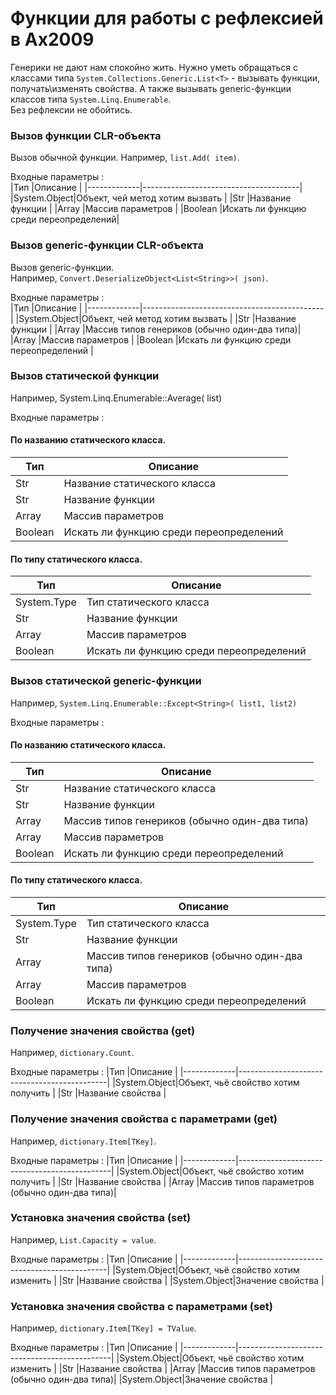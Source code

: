 # Функции для работы с рефлексией в Ax2009

Генерики не дают нам спокойно жить. Нужно уметь обращаться с классами типа `System.Collections.Generic.List<T>` - вызывать функции, получать\изменять свойства. А также вызывать generic-функции классов типа `System.Linq.Enumerable`.  
Без рефлексии не обойтись.

### Вызов функции CLR-объекта
	
Вызов обычной функции. Например, `list.Add( item)`.

Входные параметры :  
|Тип          |Описание                               |
|-------------|---------------------------------------|
|System.Object|Объект, чей метод хотим вызвать        |
|Str          |Название функции                       |
|Array        |Массив параметров                      |
|Boolean      |Искать ли функцию среди переопределений|

### Вызов generic-функции CLR-объекта
	
Вызов generic-функции.  
Например, `Convert.DeserializeObject<List<String>>( json)`.

Входные параметры :  
|Тип          |Описание                                     |
|-------------|---------------------------------------------|
|System.Object|Объект, чей метод хотим вызвать              |
|Str          |Название функции                             |
|Array        |Массив типов генериков (обычно один-два типа)|
|Array        |Массив параметров                            |
|Boolean      |Искать ли функцию среди переопределений      |

### Вызов статической функции
	
Например, System.Linq.Enumerable::Average( list)

Входные параметры :  

#### По названию статического класса.  
|Тип          |Описание                                     |
|-------------|---------------------------------------------|
|Str          |Название статического класса                 |
|Str          |Название функции                             |
|Array        |Массив параметров                            |
|Boolean      |Искать ли функцию среди переопределений      |

#### По типу статического класса.
|Тип          |Описание                                     |
|-------------|---------------------------------------------|
|System.Type  |Тип статического класса                      |
|Str          |Название функции                             |
|Array        |Массив параметров                            |
|Boolean      |Искать ли функцию среди переопределений      |

### Вызов статической generic-функции
	
Например, `System.Linq.Enumerable::Except<String>( list1, list2)`

Входные параметры :

#### По названию статического класса.
|Тип          |Описание                                     |
|-------------|---------------------------------------------|
|Str          |Название статического класса                 |
|Str          |Название функции                             |
|Array        |Массив типов генериков (обычно один-два типа)|
|Array        |Массив параметров                            |
|Boolean      |Искать ли функцию среди переопределений      |

#### По типу статического класса.
|Тип          |Описание                                     |
|-------------|---------------------------------------------|
|System.Type  |Тип статического класса                      |
|Str          |Название функции                             |
|Array        |Массив типов генериков (обычно один-два типа)|
|Array        |Массив параметров                            |
|Boolean      |Искать ли функцию среди переопределений      |

### Получение значения свойства (get)
	
Например, `dictionary.Count`.

Входные параметры :
|Тип          |Описание                                     |
|-------------|---------------------------------------------|
|System.Object|Объект, чьё свойство хотим получить          |
|Str          |Название свойства                            |

### Получение значения свойства с параметрами (get)
	
Например, `dictionary.Item[TKey]`.

Входные параметры :
|Тип          |Описание                                      |
|-------------|----------------------------------------------|
|System.Object|Объект, чьё свойство хотим получить           |
|Str          |Название свойства                             |
|Array        |Массив типов параметров (обычно один-два типа)|

### Установка значения свойства (set)
	
Например, `List.Capacity = value`.

Входные параметры :
|Тип          |Описание                                     |
|-------------|---------------------------------------------|
|System.Object|Объект, чьё свойство хотим изменить          |
|Str          |Название свойства                            |
|System.Object|Значение свойства                            |

### Установка значения свойства с параметрами (set)
	
Например, `dictionary.Item[TKey] = TValue`.

Входные параметры :
|Тип          |Описание                                      |
|-------------|----------------------------------------------|
|System.Object|Объект, чьё свойство хотим изменить           |
|Str          |Название свойства                             |
|Array        |Массив типов параметров (обычно один-два типа)|
|System.Object|Значение свойства                             |
